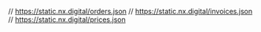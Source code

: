 // https://static.nx.digital/orders.json
// https://static.nx.digital/invoices.json
// https://static.nx.digital/prices.json
 
<!-- const expected = [
    {'user': 'jood@neoxam.com',    'total':180 }
    {'user': 'laurent@neoxam.com', 'total':104 }
    {'user': 'val@neoxam.com',     'total':25 }
] -->